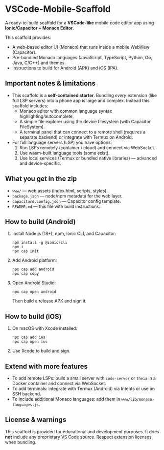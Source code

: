 # VSCode-Mobile-Scaffold
A ready-to-build scaffold for a **VSCode-like** mobile code editor app using **Ionic/Capacitor + Monaco Editor**.

This scaffold provides:
- A web-based editor UI (Monaco) that runs inside a mobile WebView (Capacitor).
- Pre-bundled Monaco languages (JavaScript, TypeScript, Python, Go, Java, C/C++) and themes.
- Instructions to build for Android (APK) and iOS (IPA).

## Important notes & limitations
- This scaffold is a **self-contained starter**. Bundling *every* extension (like full LSP servers) into a phone app is large and complex. Instead this scaffold includes:
  - Monaco editor with common language syntax highlighting/autocomplete.
  - A simple file explorer using the device filesystem (with Capacitor FileSystem).
  - A terminal panel that can connect to a remote shell (requires a separate backend) or integrate with Termux on Android.
- For full language servers (LSP) you have options:
  1. Run LSPs remotely (container / cloud) and connect via WebSocket.
  2. Use wasm-built language tools (some exist).
  3. Use local services (Termux or bundled native libraries) — advanced and device-specific.

## What you get in the zip
- `www/` — web assets (index.html, scripts, styles).
- `package.json` — node/npm metadata for the web layer.
- `capacitord.config.json` — Capacitor config template.
- `README.md` — this file with build instructions.

## How to build (Android)
1. Install Node.js (18+), npm, Ionic CLI, and Capacitor:
   ```
   npm install -g @ionic/cli
   npm i
   npx cap init
   ```
2. Add Android platform:
   ```
   npx cap add android
   npx cap copy
   ```
3. Open Android Studio:
   ```
   npx cap open android
   ```
   Then build a release APK and sign it.

## How to build (iOS)
1. On macOS with Xcode installed:
   ```
   npx cap add ios
   npx cap open ios
   ```
2. Use Xcode to build and sign.

## Extend with more features
- To add remote LSPs: build a small server with `code-server` or `theia` in a Docker container and connect via WebSocket.
- To add terminals: integrate with Termux (Android) via Intents or use an SSH backend.
- To include additional Monaco languages: add them in `www/lib/monaco-languages.js`.

## License & warnings
This scaffold is provided for educational and development purposes. It does **not** include any proprietary VS Code source. Respect extension licenses when bundling.
